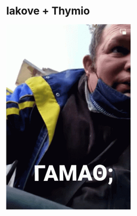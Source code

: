# Iakove + Thymio

![Gamath](https://raw.githubusercontent.com/tsigouris007/free-time/iakove_gamath/img/gamath-tsili.gif)
